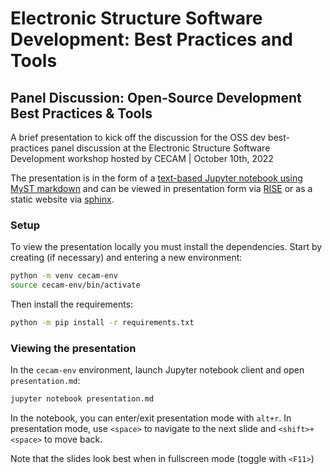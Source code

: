 # Electronic Structure Software Development: Best Practices and Tools

## Panel Discussion: Open-Source Development Best Practices & Tools

A brief presentation to kick off the discussion for the OSS dev best-practices
panel discussion at the Electronic Structure Software Development workshop
hosted by CECAM | October 10th, 2022

The presentation is in the form of a
[text-based Jupyter notebook using MyST markdown][myst-nb] and can be viewed
in presentation form via [RISE][RISE] or as a static website via
[sphinx][sphinx].

### Setup

To view the presentation locally you must install the dependencies.
Start by creating (if necessary) and entering a new environment:

```bash
python -m venv cecam-env
source cecam-env/bin/activate
```

Then install the requirements:

```bash
python -m pip install -r requirements.txt
```

### Viewing the presentation

In the `cecam-env` environment, launch Jupyter notebook client and open
`presentation.md`:

```bash
jupyter notebook presentation.md
```

In the notebook, you can enter/exit presentation mode with `alt+r`.
In presentation mode, use `<space>` to navigate to the next slide and
`<shift>+<space>` to move back.

Note that the slides look best when in fullscreen mode (toggle with `<F11>`)

[myst-nb]: https://myst-nb.readthedocs.io/en/latest/authoring/text-notebooks.html
[RISE]: https://rise.readthedocs.io/en/stable/
[sphinx]: https://www.sphinx-doc.org/en/master/
